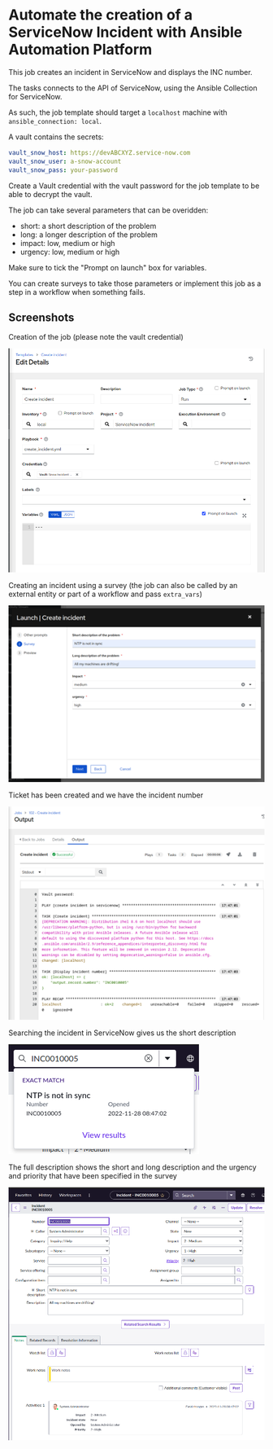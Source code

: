 # Automate the creation of a ServiceNow Incident with Ansible Automation Platform

This job creates an incident in ServiceNow and displays the INC number.

The tasks connects to the API of ServiceNow, using the Ansible Collection for ServiceNow.

As such, the job template should target a `localhost` machine with `ansible_connection: local`.

A vault contains the secrets:

```yaml
vault_snow_host: https://devABCXYZ.service-now.com                              
vault_snow_user: a-snow-account                                                          
vault_snow_pass: your-password
```

Create a Vault credential with the vault password for the job template to be able to decrypt the vault.

The job can take several parameters that can be overidden:

- short: a short description of the problem
- long: a longer description of the problem
- impact: low, medium or high
- urgency: low, medium or high

Make sure to tick the "Prompt on launch" box for variables.

You can create surveys to take those parameters or implement this job as a step in a workflow when something fails.

## Screenshots

Creation of the job (please note the vault credential)

![](https://raw.githubusercontent.com/sebw/AAP-servicenow-ticket/main/screenshots/1.png)

Creating an incident using a survey (the job can also be called by an external entity or part of a workflow and pass `extra_vars`)

![](https://raw.githubusercontent.com/sebw/AAP-servicenow-ticket/main/screenshots/2.png)

Ticket has been created and we have the incident number

![](https://raw.githubusercontent.com/sebw/AAP-servicenow-ticket/main/screenshots/3.png)

Searching the incident in ServiceNow gives us the short description

![](https://raw.githubusercontent.com/sebw/AAP-servicenow-ticket/main/screenshots/4.png)

The full description shows the short and long description and the urgency and priority that have been specified in the survey

![](https://raw.githubusercontent.com/sebw/AAP-servicenow-ticket/main/screenshots/5.png)

